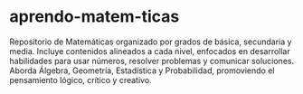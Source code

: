 # aprendo-matem-ticas
Repositorio de Matemáticas organizado por grados de básica, secundaria y media. Incluye contenidos alineados a cada nivel, enfocados en desarrollar habilidades para usar números, resolver problemas y comunicar soluciones. Aborda Álgebra, Geometría, Estadística y Probabilidad, promoviendo el pensamiento lógico, crítico y creativo.
